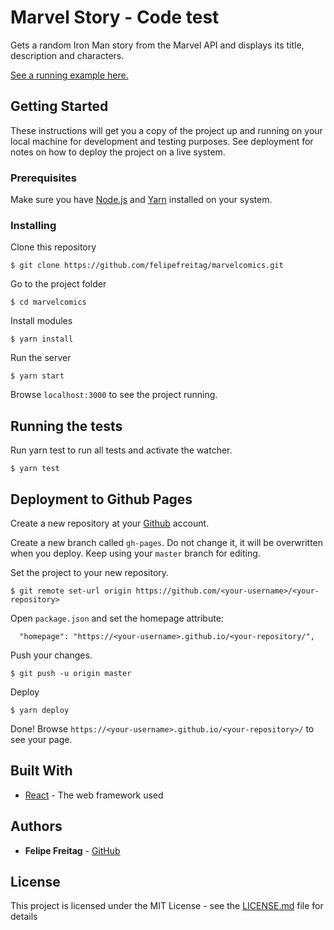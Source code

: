 # Marvel Story - Code test

Gets a random Iron Man story from the Marvel API and displays its title, description and characters.

[See a running example here.](https://felipefreitag.github.io/marvelcomics)

## Getting Started

These instructions will get you a copy of the project up and running on your local machine for development and testing purposes. See deployment for notes on how to deploy the project on a live system.

### Prerequisites

Make sure you have [Node.js](https://nodejs.org/en/download/) and
[Yarn](https://yarnpkg.com/lang/en/docs/install/) installed on your system.

### Installing

Clone this repository

```
$ git clone https://github.com/felipefreitag/marvelcomics.git
```

Go to the project folder

```
$ cd marvelcomics
```

Install modules

```
$ yarn install
```

Run the server

```
$ yarn start
```

Browse ```localhost:3000``` to see the project running.


## Running the tests

Run yarn test to run all tests and activate the watcher.

```
$ yarn test
```

## Deployment to Github Pages

Create a new repository at your [Github](https://www.github.com) account.

Create a new branch called ```gh-pages```. Do not change it, it will be overwritten when you deploy. Keep using your ```master``` branch for editing.

Set the project to your new repository.

```
$ git remote set-url origin https://github.com/<your-username>/<your-repository>
```

Open ```package.json``` and set the homepage attribute:

```
  "homepage": "https://<your-username>.github.io/<your-repository/",
```

Push your changes.

```
$ git push -u origin master
```

Deploy

```
$ yarn deploy
```

Done! Browse ```https://<your-username>.github.io/<your-repository>/``` to see your page.


## Built With

* [React](http://facebook.github.io/react) - The web framework used

## Authors

* **Felipe Freitag** - [GitHub](https://github.com/felipefreitag)

## License

This project is licensed under the MIT License - see the [LICENSE.md](LICENSE.md) file for details
